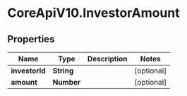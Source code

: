 # CoreApiV10.InvestorAmount

## Properties
Name | Type | Description | Notes
------------ | ------------- | ------------- | -------------
**investorId** | **String** |  | [optional] 
**amount** | **Number** |  | [optional] 


